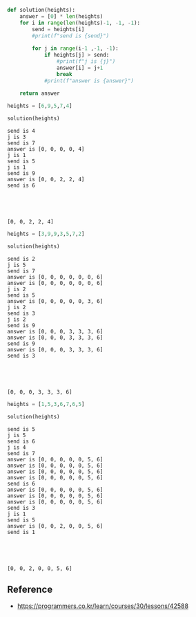 ```python
def solution(heights):
    answer = [0] * len(heights)
    for i in range(len(heights)-1, -1, -1):
        send = heights[i]
        #print(f"send is {send}")
        
        for j in range(i-1 ,-1, -1):
            if heights[j] > send:
                #print(f"j is {j}")
                answer[i] = j+1
                break
            #print(f"answer is {answer}")
        
    return answer
```


```python
heights = [6,9,5,7,4]
```


```python
solution(heights)
```

    send is 4
    j is 3
    send is 7
    answer is [0, 0, 0, 0, 4]
    j is 1
    send is 5
    j is 1
    send is 9
    answer is [0, 0, 2, 2, 4]
    send is 6
    




    [0, 0, 2, 2, 4]




```python
heights = [3,9,9,3,5,7,2]
```


```python
solution(heights)
```

    send is 2
    j is 5
    send is 7
    answer is [0, 0, 0, 0, 0, 0, 6]
    answer is [0, 0, 0, 0, 0, 0, 6]
    j is 2
    send is 5
    answer is [0, 0, 0, 0, 0, 3, 6]
    j is 2
    send is 3
    j is 2
    send is 9
    answer is [0, 0, 0, 3, 3, 3, 6]
    answer is [0, 0, 0, 3, 3, 3, 6]
    send is 9
    answer is [0, 0, 0, 3, 3, 3, 6]
    send is 3
    




    [0, 0, 0, 3, 3, 3, 6]




```python
heights = [1,5,3,6,7,6,5]
```


```python
solution(heights)
```

    send is 5
    j is 5
    send is 6
    j is 4
    send is 7
    answer is [0, 0, 0, 0, 0, 5, 6]
    answer is [0, 0, 0, 0, 0, 5, 6]
    answer is [0, 0, 0, 0, 0, 5, 6]
    answer is [0, 0, 0, 0, 0, 5, 6]
    send is 6
    answer is [0, 0, 0, 0, 0, 5, 6]
    answer is [0, 0, 0, 0, 0, 5, 6]
    answer is [0, 0, 0, 0, 0, 5, 6]
    send is 3
    j is 1
    send is 5
    answer is [0, 0, 2, 0, 0, 5, 6]
    send is 1
    




    [0, 0, 2, 0, 0, 5, 6]



## Reference
- https://programmers.co.kr/learn/courses/30/lessons/42588
